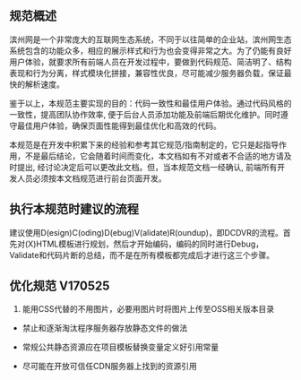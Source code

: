 ## 规范概述

滨州网是一个非常庞大的互联网生态系统，不同于以往简单的企业站，滨州网生态系统包含的功能众多，相应的展示样式和行为也会变得非常之大。为了仍能有良好用户体验，就要求所有前端人员在开发过程中，要做到代码规范、简洁明了、结构表现和行为分离，样式模块化拼接，兼容性优良，尽可能减少服务器负载，保证最快的解析速度。

鉴于以上，本规范主要实现的目的：代码一致性和最佳用户体验。通过代码风格的一致性，提高团队协作效率, 便于后台人员添加功能及前端后期优化维护。同时遵守最佳用户体验，确保页面性能得到最佳优化和高效的代码。

本规范是在开发中积累下来的经验和参考其它规范/指南制定的，它只是起指导作用，不是最后结论，它会随着时间而变化，本文档如有不对或者不合适的地方请及时提出, 经讨论决定后可以更改此文档。但，当本规范文档一经确认, 前端所有开发人员必须按本文档规范进行前台页面开发。

## 执行本规范时建议的流程
建议使用D(esign)C(oding)D(ebug)V(alidate)R(oundup)，即DCDVR的流程。首先对(X)HTML模板进行规划，然后才开始编码，编码的同时进行Debug，Validate和代码片断的总结，而不是在所有模板都完成后才进行这三个步骤。

## 优化规范 V170525

1. 能用CSS代替的不用图片，必要用图片时将图片上传至OSS相关版本目录

* 禁止和逐渐淘汰程序服务器存放静态文件的做法

* 常规公共静态资源应在项目模板替换变量定义好引用常量

* 尽可能在开放可信任CDN服务器上找到的资源引用
